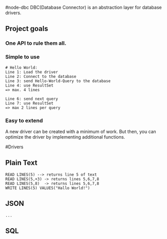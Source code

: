 #node-dbc 
DBC(Database Connector) is an abstraction layer for database drivers.  

## Project goals

### One API to rule them all. 

### Simple to use 
```
# Hello World: 
Line 1: Load the driver 
Line 2: Connect to the database
Line 3: send Hello-World-Query to the database
Line 4: use ResultSet
=> max. 4 lines 

Line 6: send next query
Line 7: use ResultSet
=> max 2 lines per query
```

### Easy to extend
A new driver can be created with a minimum of work. But then, you can optimize the driver by implementing additional functions. 







#Drivers
## Plain Text
```$xslt
READ LINES(5) --> returns line 5 of text
READ LINES(5,+3) -> returns lines 5,6,7,8
READ LINES(5,8)  -> returns lines 5,6,7,8
WRITE LINES(5) VALUES("Hallo World!") 
```

## JSON
```$xslt
...
```

## SQL

